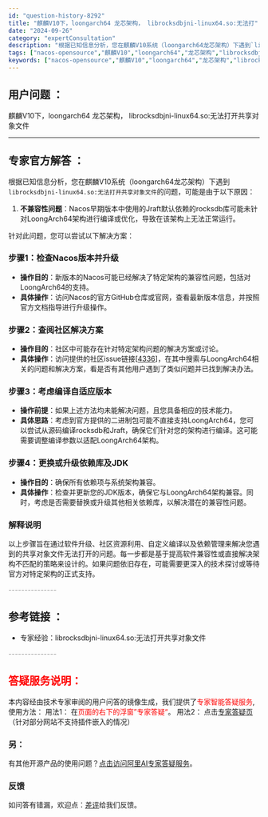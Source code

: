 ```yaml
---
id: "question-history-8292"
title: "麒麟V10下，loongarch64 龙芯架构， librocksdbjni-linux64.so:无法打"
date: "2024-09-26"
category: "expertConsultation"
description: "根据已知信息分析，您在麒麟V10系统（loongarch64龙芯架构）下遇到`librocksdbjni-linux64.so:无法打开共享对象文件`的问题，可能是由于以下原因：1. **不兼容性问题**：Nacos早期版本中使用的Jraft默认依赖的rocksdb库可能未针对LoongArch64"
tags: ["nacos-opensource","麒麟V10","loongarch64","龙芯架构","librocksdbjni-linux64so","无法打开","共享对象文件"]
keywords: ["nacos-opensource","麒麟V10","loongarch64","龙芯架构","librocksdbjni-linux64so","无法打开","共享对象文件"]
---
```


## 用户问题 ： 
 麒麟V10下，loongarch64 龙芯架构， librocksdbjni-linux64.so:无法打开共享对象文件  

---------------
## 专家官方解答 ：

根据已知信息分析，您在麒麟V10系统（loongarch64龙芯架构）下遇到`librocksdbjni-linux64.so:无法打开共享对象文件`的问题，可能是由于以下原因：

1. **不兼容性问题**：Nacos早期版本中使用的Jraft默认依赖的rocksdb库可能未针对LoongArch64架构进行编译或优化，导致在该架构上无法正常运行。

针对此问题，您可以尝试以下解决方案：

### 步骤1：检查Nacos版本并升级
- **操作目的**：新版本的Nacos可能已经解决了特定架构的兼容性问题，包括对LoongArch64的支持。
- **具体操作**：访问Nacos的官方GitHub仓库或官网，查看最新版本信息，并按照官方文档指导进行升级操作。

### 步骤2：查阅社区解决方案
- **操作目的**：社区中可能存在针对特定架构问题的解决方案或讨论。
- **具体操作**：访问提供的社区issue链接[[4336](https://github.com/alibaba/nacos/issues/4336)]，在其中搜索与LoongArch64相关的问题和解决方案，看是否有其他用户遇到了类似问题并已找到解决办法。

### 步骤3：考虑编译自适应版本
- **操作前提**：如果上述方法均未能解决问题，且您具备相应的技术能力。
- **具体思路**：考虑到官方提供的二进制包可能不直接支持LoongArch64，您可以尝试从源码编译rocksdb和Jraft，确保它们针对您的架构进行编译。这可能需要调整编译参数以适配LoongArch64架构。

### 步骤4：更换或升级依赖库及JDK
- **操作目的**：确保所有依赖项与系统架构兼容。
- **具体操作**：检查并更新您的JDK版本，确保它与LoongArch64架构兼容。同时，考虑是否需要替换或升级其他相关依赖库，以解决潜在的兼容性问题。

### 解释说明
以上步骤旨在通过软件升级、社区资源利用、自定义编译以及依赖管理来解决您遇到的共享对象文件无法打开的问题。每一步都是基于提高软件兼容性或直接解决架构不匹配的策略来设计的。如果问题依旧存在，可能需要更深入的技术探讨或等待官方对特定架构的正式支持。


<font color="#949494">---------------</font> 


## 参考链接 ：

* 专家经验：librocksdbjni-linux64.so:无法打开共享对象文件 


 <font color="#949494">---------------</font> 
 


## <font color="#FF0000">答疑服务说明：</font> 

本内容经由技术专家审阅的用户问答的镜像生成，我们提供了<font color="#FF0000">专家智能答疑服务</font>,使用方法：
用法1： 在<font color="#FF0000">页面的右下的浮窗”专家答疑“</font>。
用法2： 点击[专家答疑页](https://answer.opensource.alibaba.com/docs/intro)（针对部分网站不支持插件嵌入的情况）
### 另：


有其他开源产品的使用问题？[点击访问阿里AI专家答疑服务](https://answer.opensource.alibaba.com/docs/intro)。
### 反馈
如问答有错漏，欢迎点：[差评](https://ai.nacos.io/user/feedbackByEnhancerGradePOJOID?enhancerGradePOJOId=13631)给我们反馈。

